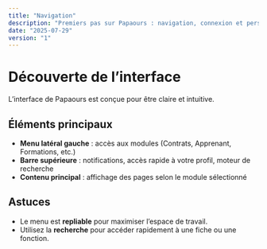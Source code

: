 ```yaml
---
title: "Navigation"
description: "Premiers pas sur Papaours : navigation, connexion et personnalisation"
date: "2025-07-29"
version: "1"
---
```


# Découverte de l’interface

L’interface de Papaours est conçue pour être claire et intuitive.

## Éléments principaux

- **Menu latéral gauche** : accès aux modules (Contrats, Apprenant, Formations, etc.)
- **Barre supérieure** : notifications, accès rapide à votre profil, moteur de recherche
- **Contenu principal** : affichage des pages selon le module sélectionné

## Astuces

- Le menu est **repliable** pour maximiser l’espace de travail.
- Utilisez la **recherche** pour accéder rapidement à une fiche ou une fonction.

